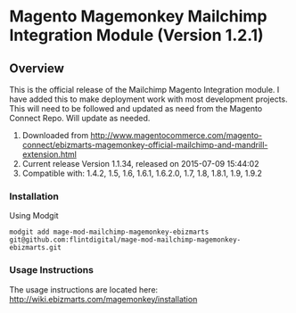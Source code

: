 # Magento Magemonkey Mailchimp Integration Module (Version 1.2.1)

## Overview
This is the official release of the Mailchimp Magento Integration module. I have added this to make deployment work with most development projects. This will need to be followed and updated as need from the Magento Connect Repo. Will update as needed.

1. Downloaded from http://www.magentocommerce.com/magento-connect/ebizmarts-magemonkey-official-mailchimp-and-mandrill-extension.html
2. Current release Version 1.1.34, released on 2015-07-09 15:44:02
3. Compatible with: 1.4.2, 1.5, 1.6, 1.6.1, 1.6.2.0, 1.7, 1.8, 1.8.1, 1.9, 1.9.2

### Installation
Using Modgit

`modgit add mage-mod-mailchimp-magemonkey-ebizmarts git@github.com:flintdigital/mage-mod-mailchimp-magemonkey-ebizmarts.git`

### Usage Instructions
The usage instructions are located here: http://wiki.ebizmarts.com/magemonkey/installation
